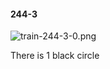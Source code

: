 #### 244-3
![train-244-3-0.png](https://github.com/lil-lab/nlvr/raw/master/nlvr/train/images/39/train-244-3-0.png "train-244-3-0.png")

There is 1 black circle
